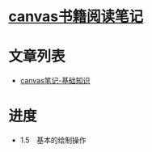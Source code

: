 # [canvas书籍阅读笔记](https://zhuling904.github.io/ResourceArrangement/book/html/canvas.pdf)

# 文章列表

+ [canvas笔记-基础知识](./docs/01基础知识.md)

# 进度

+ 1.5　基本的绘制操作
